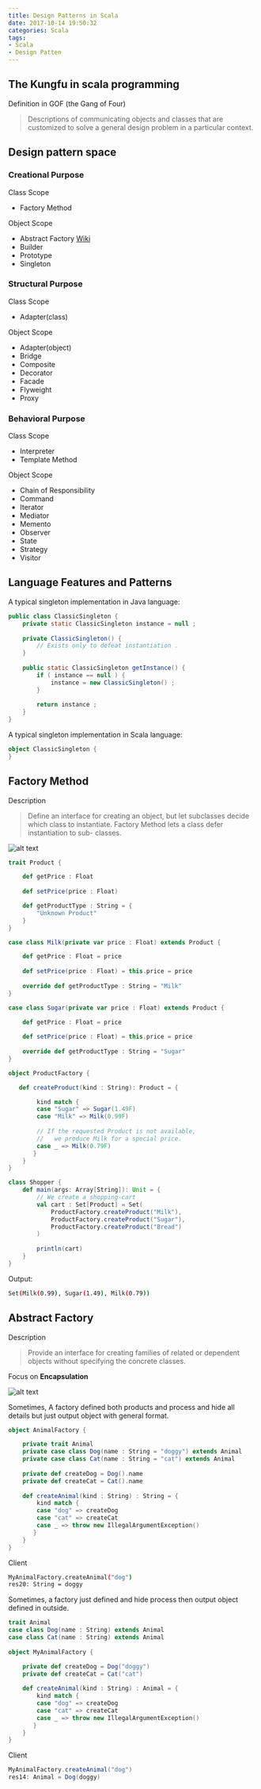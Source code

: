 ```yaml
---
title: Design Patterns in Scala
date: 2017-10-14 19:50:32
categories: Scala
tags: 
- Scala
- Design Patten
---
```



## The Kungfu in scala programming

Definition in GOF (the Gang of Four)

> Descriptions of communicating objects and classes that are customized to
solve a general design problem in a particular context.


## Design pattern space

### Creational Purpose

Class Scope

- Factory Method 

Object Scope

- Abstract Factory   [Wiki](https://en.wikipedia.org/wiki/Abstract_factory_pattern)
- Builder
- Prototype
- Singleton


### Structural Purpose

Class Scope

- Adapter(class) 

Object Scope

- Adapter(object)
- Bridge
- Composite
- Decorator
- Facade
- Flyweight
- Proxy

### Behavioral Purpose

Class Scope

- Interpreter
- Template Method 

Object Scope

- Chain of Responsibility
- Command
- Iterator
- Mediator
- Memento
- Observer
- State
- Strategy
- Visitor

<!-- more -->

## Language Features and Patterns

A typical singleton implementation in Java language:

```java
public class ClassicSingleton {
	private static ClassicSingleton instance = null ;
	
	private ClassicSingleton() {
		// Exists only to defeat instantiation .
	}
	
	public static ClassicSingleton getInstance() {
		if ( instance == null ) {
			instance = new ClassicSingleton() ;
		}
		
		return instance ;
	}
}
```

A typical singleton implementation in Scala language:

```scala
object ClassicSingleton {
}
```

## Factory Method

Description

> Define an interface for creating an object, but let subclasses decide which class to instantiate. Factory Method lets a class defer instantiation to sub- classes.

![alt text](http://best-practice-software-engineering.ifs.tuwien.ac.at/patterns/images/FactoryMethod.jpg)

```scala
trait Product {

    def getPrice : Float
    
    def setPrice(price : Float)

    def getProductType : String = {
        "Unknown Product"
    }
}

case class Milk(private var price : Float) extends Product {

    def getPrice : Float = price
    
    def setPrice(price : Float) = this.price = price
    
    override def getProductType : String = "Milk"
}

case class Sugar(private var price : Float) extends Product {

    def getPrice : Float = price
    
    def setPrice(price : Float) = this.price = price
    
    override def getProductType : String = "Sugar"
}

object ProductFactory {

   def createProduct(kind : String): Product = {

		kind match {
        case "Sugar" => Sugar(1.49F)
        case "Milk" => Milk(0.99F)
        
        // If the requested Product is not available, 
        //   we produce Milk for a special price.
        case _ => Milk(0.79F)
       }
    }
}

class Shopper {
	def main(args: Array[String]): Unit = {
		// We create a shopping-cart
		val cart : Set[Product] = Set(
			ProductFactory.createProduct("Milk"),
			ProductFactory.createProduct("Sugar"),
			ProductFactory.createProduct("Bread")
		)
		
		println(cart)
	}
}
```

Output:

```sh
Set(Milk(0.99), Sugar(1.49), Milk(0.79))
```


## Abstract Factory

Description 
> Provide an interface for creating families of related or dependent objects without specifying the concrete classes.

Focus on **Encapsulation**

![alt text](https://upload.wikimedia.org/wikipedia/commons/thumb/9/9d/Abstract_factory_UML.svg/677px-Abstract_factory_UML.svg.png)

Sometimes, A factory defined both products and process and hide all details but just output object with general format.

```scala
object AnimalFactory {	private trait Animal	private case class Dog(name : String = "doggy") extends Animal	private case class Cat(name : String = "cat") extends Animal
	
	private def createDog = Dog().name 
	private def createCat = Cat().name
	
	def createAnimal(kind : String) : String = {
		kind match {
        case "dog" => createDog
        case "cat" => createCat
        case _ => throw new IllegalArgumentException()
       }
    }
}
```

Client

```shMyAnimalFactory.createAnimal("dog")
res20: String = doggy```

Sometimes, a factory just defined and hide process then output object defined in outside.

```scala
trait Animalcase class Dog(name : String) extends Animalcase class Cat(name : String) extends Animal
	
object MyAnimalFactory {	private def createDog = Dog("doggy") 
	private def createCat = Cat("cat")
	
	def createAnimal(kind : String) : Animal = {
		kind match {
        case "dog" => createDog
        case "cat" => createCat
        case _ => throw new IllegalArgumentException()
       }
    }
}
```

Client

```scalaMyAnimalFactory.createAnimal("dog")
res14: Animal = Dog(doggy)```















